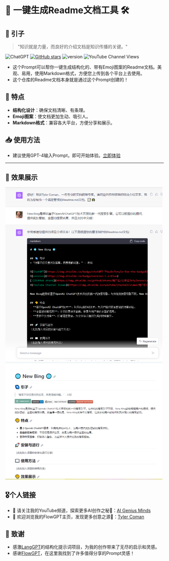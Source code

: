 # 📄 一键生成Readme文档工具 🛠️

## 🌌 引子
> "知识就是力量，而良好的介绍文档是知识传播的关键。"

![ChatGPT](https://img.shields.io/badge/chatGPT-74aa9c?style=for-the-badge&logo=openai&logoColor=white)
[![GitHub stars](https://img.shields.io/github/stars/zhutyler21/Readme-Gen?style=social)](https://github.com/zhutyler21/Readme-Gen)
![version](https://img.shields.io/badge/version-1.2-blue)
![YouTube Channel Views](https://img.shields.io/youtube/channel/views/UCt0wyEJC7XbJCretDO-jacA)

- 这个Prompt可以帮你一键生成结构化的、带有Emoji图案的Readme文档。美观、易用，使用Markdown格式，方便您上传到各个平台上去使用。
- 这个仓库的Readme文档本身就是通过这个Prompt创建的！

## 🚀 特点
- **结构化设计**：确保文档清晰、有条理。
- **Emoji图案**：使文档更加生动、吸引人。
- **Markdown格式**：兼容各大平台，方便分享和展示。

## 📥 使用方法
- 建议使用GPT-4输入Prompt，即可开始体验。[立即体验](https://chat.openai.com/share/19590fee-0ba1-42be-876b-761137d37ca8)
_________________

## 🎨 效果展示
<img src="./Previews/1.png" width="500">

<img src="./Previews/2.png" width="500">

## 🎖️个人链接
- 🙏 请关注我的YouTube频道，探索更多AI创作之秘👏：[AI Genius Minds](https://www.youtube.com/@AIGeniusMinds)
- 🙏 欢迎浏览我的FlowGPT主页，发现更多创意之源👏：[Tyler Coman](https://flowgpt.com/@tyler-coman)

## 🍁 致谢

- 感激[LangGPT](https://github.com/yzfly/LangGPT)的结构化提示词项目，为我的创作带来了无尽的启示和灵感。
- 感谢[FlowGPT](https://flowgpt.com/)，在这里我找到了许多值得分享的Prompt灵感！
